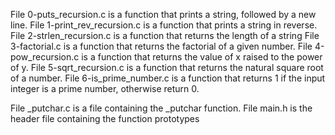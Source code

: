 File 0-puts_recursion.c is a function that prints a string, followed by a new line.
File 1-print_rev_recursion.c is a function that prints a string in reverse.
File 2-strlen_recursion.c is a function that returns the length of a string
File 3-factorial.c is a function that returns the factorial of a given number.
File 4-pow_recursion.c is a function that returns the value of x raised to the power of y.
File 5-sqrt_recursion.c is a function that returns the natural square root of a number.
File 6-is_prime_number.c is a function that returns 1 if the input integer is a prime number, otherwise return 0.

File _putchar.c is a file containing the _putchar function.
File main.h is the header file containing the function prototypes
